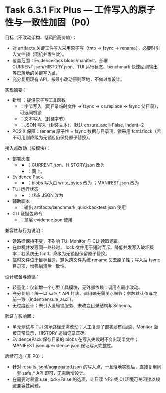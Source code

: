 # Task 6.3.1 Fix Plus — 工件写入的原子性与一致性加固（P0）

目标（不改动架构、低风险高价值）：
- 对 artifacts 关键工件写入采用原子写（tmp → fsync → rename），必要时引入文件锁（同机并发生效）。
- 覆盖范围：EvidencePack blobs/manifest、部署 CURRENT.json/HISTORY.json、TUI 运行状态、benchmark 快速回测输出等已落地的关键写入点。
- 充分复用现有 API，按最小改动原则落地，不做过度设计。

实现摘要：
- 新增 <mcfile name="atomic.py" path="/home/dell/Projects/Qraft/qraft/utils/atomic.py"></mcfile>：提供原子写工具函数
  - <mcsymbol name="safe_write_bytes" filename="atomic.py" path="/home/dell/Projects/Qraft/qraft/utils/atomic.py" startline="40" type="function"></mcsymbol>：字节写入（同目录临时文件 → fsync → os.replace → fsync 父目录），可选同机锁
  - <mcsymbol name="safe_write_text" filename="atomic.py" path="/home/dell/Projects/Qraft/qraft/utils/atomic.py" startline="73" type="function"></mcsymbol>：文本写入（封装字节）
  - <mcsymbol name="safe_json_dump" filename="atomic.py" path="/home/dell/Projects/Qraft/qraft/utils/atomic.py" startline="77" type="function"></mcsymbol>：JSON 写入（封装文本），默认 ensure_ascii=False, indent=2
- POSIX 保障：rename 原子性 + fsync 数据与目录项，锁采用 fcntl.flock（若不可用则降级为无锁但仍保持原子替换）。

接入点改动（按模块）：
- 部署灰度
  - <mcfile name="grayscale.py" path="/home/dell/Projects/Qraft/qraft/deployment/grayscale.py"></mcfile>
    - <mcsymbol name="approve_and_publish" filename="grayscale.py" path="/home/dell/Projects/Qraft/qraft/deployment/grayscale.py" startline="215" type="function"></mcsymbol>：CURRENT.json、HISTORY.json 改为 <mcsymbol name="safe_json_dump" filename="atomic.py" path="/home/dell/Projects/Qraft/qraft/utils/atomic.py" startline="77" type="function"></mcsymbol>
    - <mcsymbol name="rollback" filename="grayscale.py" path="/home/dell/Projects/Qraft/qraft/deployment/grayscale.py" startline="260" type="function"></mcsymbol>：同上。
- Evidence Pack
  - <mcfile name="pack.py" path="/home/dell/Projects/Qraft/qraft/evidence/pack.py"></mcfile>
    - <mcsymbol name="EvidencePack.save_to_directory" filename="pack.py" path="/home/dell/Projects/Qraft/qraft/evidence/pack.py" startline="96" type="function"></mcsymbol>：blobs 写入由 write_bytes 改为 <mcsymbol name="safe_write_bytes" filename="atomic.py" path="/home/dell/Projects/Qraft/qraft/utils/atomic.py" startline="40" type="function"></mcsymbol>；MANIFEST.json 改为 <mcsymbol name="safe_json_dump" filename="atomic.py" path="/home/dell/Projects/Qraft/qraft/utils/atomic.py" startline="77" type="function"></mcsymbol>
- TUI 运行状态
  - <mcfile name="launcher.py" path="/home/dell/Projects/Qraft/qraft/tui/launcher.py"></mcfile>
    - <mcsymbol name="write_status" filename="launcher.py" path="/home/dell/Projects/Qraft/qraft/tui/launcher.py" startline="35" type="function"></mcsymbol>：状态 JSON 改为 <mcsymbol name="safe_json_dump" filename="atomic.py" path="/home/dell/Projects/Qraft/qraft/utils/atomic.py" startline="77" type="function"></mcsymbol>
- 辅助脚本
  - <mcfile name="benchmark_quickbacktest.py" path="/home/dell/Projects/Qraft/scripts/benchmark_quickbacktest.py"></mcfile>：输出 artifacts/benchmark_quickbacktest.json 使用 <mcsymbol name="safe_json_dump" filename="atomic.py" path="/home/dell/Projects/Qraft/qraft/utils/atomic.py" startline="77" type="function"></mcsymbol>
- CLI 证据包命令
  - <mcfile name="evidence_cmd.py" path="/home/dell/Projects/Qraft/qraft/cli_impl/evidence_cmd.py"></mcfile>：顶层 evidence.json 使用 <mcsymbol name="safe_json_dump" filename="atomic.py" path="/home/dell/Projects/Qraft/qraft/utils/atomic.py" startline="77" type="function"></mcsymbol>

兼容性与行为说明：
- 读路径保持不变，不影响 TUI Monitor 与 CLI 读取逻辑。
- 在单机并发写同一路径时，.lock 文件用于短时互斥，降低并发写入破坏概率；若系统无 fcntl，降级为无锁但保留原子替换。
- 临时文件位于目标目录，避免跨文件系统 rename 失去原子性；写入后 fsync 目录项，增强崩溃后一致性。

设计取舍与遵循：
- 轻量化：仅新增一个小型工具模块，无外部依赖；调用点最小改动。
- 充分复用：统一以 safe_* API 封装，调用端无需关心细节；参数默认值与之前一致（indent/ensure_ascii）。
- 无过度设计：未引入全局锁服务、未改变目录结构与 Schema。

验证与影响面：
- 单元测试与 TUI 演示路径无需改动；人工复测了部署发布/回滚，Monitor 面板正常显示，HISTORY 追加记录正确。
- EvidencePack 保存目录的 blobs 在写入失败时不会出现半文件；MANIFEST.json 与 evidence.json 保证写入完整性。

后续可选（非 P0）：
- 针对 results.jsonl/aggregated.json 的写入点，一旦落地实现后，直接复用同一套 safe_* API 即可，无需新增设计。
- 在需要时暴露 use_lock=False 的选项，让只读 NFS 或 CI 环境可关闭锁以规避兼容性问题。